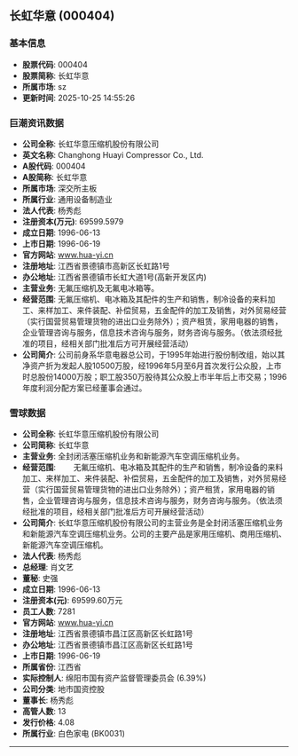## 长虹华意 (000404)

### 基本信息

- **股票代码**: 000404
- **股票简称**: 长虹华意
- **所属市场**: sz
- **更新时间**: 2025-10-25 14:55:26

### 巨潮资讯数据

- **公司全称**: 长虹华意压缩机股份有限公司
- **英文名称**: Changhong Huayi Compressor Co., Ltd.
- **A股代码**: 000404
- **A股简称**: 长虹华意
- **所属市场**: 深交所主板
- **所属行业**: 通用设备制造业
- **法人代表**: 杨秀彪
- **注册资本(万元)**: 69599.5979
- **成立日期**: 1996-06-13
- **上市日期**: 1996-06-19
- **官方网站**: www.hua-yi.cn
- **注册地址**: 江西省景德镇市高新区长虹路1号
- **办公地址**: 江西省景德镇市长虹大道1号(高新开发区内)
- **主营业务**: 无氟压缩机及无氟电冰箱等。
- **经营范围**: 无氟压缩机、电冰箱及其配件的生产和销售，制冷设备的来料加工、来样加工、来件装配、补偿贸易，五金配件的加工及销售，对外贸易经营（实行国营贸易管理货物的进出口业务除外）；资产租赁，家用电器的销售，企业管理咨询与服务，信息技术咨询与服务，财务咨询与服务。（依法须经批准的项目，经相关部门批准后方可开展经营活动）
- **公司简介**: 公司前身系华意电器总公司，于1995年始进行股份制改组，始以其净资产折为发起人股10500万股，经1996年5月至6月首次发行公众股，上市时总股份14000万股；职工股350万股待其公众股上市半年后上市交易；1996年度利润分配方案已经董事会通过。

### 雪球数据

- **公司全称**: 长虹华意压缩机股份有限公司
- **公司简称**: 长虹华意
- **主营业务**: 全封闭活塞压缩机业务和新能源汽车空调压缩机业务。
- **经营范围**: 　　无氟压缩机、电冰箱及其配件的生产和销售，制冷设备的来料加工、来样加工、来件装配、补偿贸易，五金配件的加工及销售，对外贸易经营（实行国营贸易管理货物的进出口业务除外）；资产租赁，家用电器的销售，企业管理咨询与服务，信息技术咨询与服务，财务咨询与服务。（依法须经批准的项目，经相关部门批准后方可开展经营活动）
- **公司简介**: 长虹华意压缩机股份有限公司的主营业务是全封闭活塞压缩机业务和新能源汽车空调压缩机业务。公司的主要产品是家用压缩机、商用压缩机、新能源汽车空调压缩机。
- **法人代表**: 杨秀彪
- **总经理**: 肖文艺
- **董秘**: 史强
- **成立日期**: 1996-06-13
- **注册资本(元)**: 69599.60万元
- **员工人数**: 7281
- **官方网站**: www.hua-yi.cn
- **注册地址**: 江西省景德镇市昌江区高新区长虹路1号
- **办公地址**: 江西省景德镇市昌江区高新区长虹路1号
- **上市日期**: 1996-06-19
- **所属省份**: 江西省
- **实际控制人**: 绵阳市国有资产监督管理委员会 (6.39%)
- **公司分类**: 地市国资控股
- **董事长**: 杨秀彪
- **高管人数**: 13
- **发行价格**: 4.08
- **所属行业**: 白色家电 (BK0031)

---